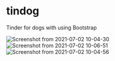 # tindog
Tinder for dogs with using Bootstrap

![Screenshot from 2021-07-02 10-04-30](https://user-images.githubusercontent.com/54683786/124235113-8bbebd80-db1d-11eb-831d-4ca54fdeee96.png)
![Screenshot from 2021-07-02 10-06-51](https://user-images.githubusercontent.com/54683786/124235133-924d3500-db1d-11eb-8747-69378ca08f10.png)
![Screenshot from 2021-07-02 10-04-56](https://user-images.githubusercontent.com/54683786/124235149-94af8f00-db1d-11eb-92f2-eac5fdf27309.png)
